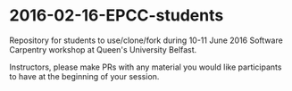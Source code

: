 # 2016-02-16-EPCC-students
Repository for students to use/clone/fork during 10-11 June 2016 Software Carpentry workshop at Queen's University Belfast.

Instructors, please make PRs with any material you would like participants to have at the beginning of your session. 
